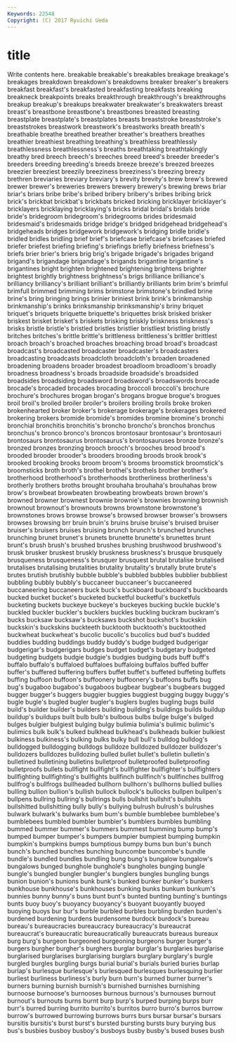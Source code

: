 ```yaml
---
Keywords: 22548 
Copyright: (C) 2017 Ryuichi Ueda
---
```


# title

Write contents here.
 breakable breakable's breakables breakage breakage's breakages
breakdown breakdown's breakdowns breaker breaker's breakers breakfast breakfast's breakfasted breakfasting
breakfasts breaking breakneck breakpoints breaks breakthrough breakthrough's breakthroughs breakup breakup's
breakups breakwater breakwater's breakwaters breast breast's breastbone breastbone's breastbones breasted
breasting breastplate breastplate's breastplates breasts breaststroke breaststroke's breaststrokes breastwork breastwork's
breastworks breath breath's breathable breathe breathed breather breather's breathers breathes
breathier breathiest breathing breathing's breathless breathlessly breathlessness breathlessness's breaths breathtaking
breathtakingly breathy bred breech breech's breeches breed breed's breeder breeder's
breeders breeding breeding's breeds breeze breeze's breezed breezes breezier breeziest
breezily breeziness breeziness's breezing breezy brethren breviaries breviary breviary's brevity
brevity's brew brew's brewed brewer brewer's breweries brewers brewery brewery's
brewing brews briar briar's briars bribe bribe's bribed bribery bribery's
bribes bribing brick brick's brickbat brickbat's brickbats bricked bricking bricklayer
bricklayer's bricklayers bricklaying bricklaying's bricks bridal bridal's bridals bride bride's
bridegroom bridegroom's bridegrooms brides bridesmaid bridesmaid's bridesmaids bridge bridge's bridged
bridgehead bridgehead's bridgeheads bridges bridgework bridgework's bridging bridle bridle's bridled
bridles bridling brief brief's briefcase briefcase's briefcases briefed briefer briefest
briefing briefing's briefings briefly briefness briefness's briefs brier brier's briers
brig brig's brigade brigade's brigades brigand brigand's brigandage brigandage's brigands
brigantine brigantine's brigantines bright brighten brightened brightening brightens brighter brightest
brightly brightness brightness's brigs brilliance brilliance's brilliancy brilliancy's brilliant brilliant's
brilliantly brilliants brim brim's brimful brimfull brimmed brimming brims brimstone
brimstone's brindled brine brine's bring bringing brings brinier briniest brink
brink's brinkmanship brinkmanship's brinks brinksmanship brinksmanship's briny briquet briquet's briquets
briquette briquette's briquettes brisk brisked brisker briskest brisket brisket's briskets
brisking briskly briskness briskness's brisks bristle bristle's bristled bristles bristlier
bristliest bristling bristly britches britches's brittle brittle's brittleness brittleness's brittler
brittlest broach broach's broached broaches broaching broad broad's broadcast broadcast's
broadcasted broadcaster broadcaster's broadcasters broadcasting broadcasts broadcloth broadcloth's broaden broadened
broadening broadens broader broadest broadloom broadloom's broadly broadness broadness's broads
broadside broadside's broadsided broadsides broadsiding broadsword broadsword's broadswords brocade brocade's
brocaded brocades brocading broccoli broccoli's brochure brochure's brochures brogan brogan's
brogans brogue brogue's brogues broil broil's broiled broiler broiler's broilers
broiling broils broke broken brokenhearted broker broker's brokerage brokerage's brokerages
brokered brokering brokers bromide bromide's bromides bromine bromine's bronchi bronchial
bronchitis bronchitis's broncho broncho's bronchos bronchus bronchus's bronco bronco's broncos
brontosaur brontosaur's brontosauri brontosaurs brontosaurus brontosaurus's brontosauruses bronze bronze's bronzed
bronzes bronzing brooch brooch's brooches brood brood's brooded brooder brooder's
brooders brooding broods brook brook's brooked brooking brooks broom broom's
brooms broomstick broomstick's broomsticks broth broth's brothel brothel's brothels brother
brother's brotherhood brotherhood's brotherhoods brotherliness brotherliness's brotherly brothers broths brought
brouhaha brouhaha's brouhahas brow brow's browbeat browbeaten browbeating browbeats brown
brown's browned browner brownest brownie brownie's brownies browning brownish brownout
brownout's brownouts browns brownstone brownstone's brownstones brows browse browse's browsed
browser browser's browsers browses browsing brr bruin bruin's bruins bruise
bruise's bruised bruiser bruiser's bruisers bruises bruising brunch brunch's brunched
brunches brunching brunet brunet's brunets brunette brunette's brunettes brunt brunt's
brush brush's brushed brushes brushing brushwood brushwood's brusk brusker bruskest
bruskly bruskness bruskness's brusque brusquely brusqueness brusqueness's brusquer brusquest brutal
brutalise brutalised brutalises brutalising brutalities brutality brutality's brutally brute brute's
brutes brutish brutishly bubble bubble's bubbled bubbles bubblier bubbliest bubbling
bubbly bubbly's buccaneer buccaneer's buccaneered buccaneering buccaneers buck buck's buckboard
buckboard's buckboards bucked bucket bucket's bucketed bucketful bucketful's bucketfuls bucketing
buckets buckeye buckeye's buckeyes bucking buckle buckle's buckled buckler buckler's
bucklers buckles buckling buckram buckram's bucks bucksaw bucksaw's bucksaws buckshot
buckshot's buckskin buckskin's buckskins buckteeth bucktooth bucktooth's bucktoothed buckwheat buckwheat's
bucolic bucolic's bucolics bud bud's budded buddies budding buddings buddy
buddy's budge budged budgerigar budgerigar's budgerigars budges budget budget's budgetary
budgeted budgeting budgets budgie budgie's budgies budging buds buff buff's
buffalo buffalo's buffaloed buffaloes buffaloing buffalos buffed buffer buffer's buffered
buffering buffers buffet buffet's buffeted buffeting buffets buffing buffoon buffoon's
buffoonery buffoonery's buffoons buffs bug bug's bugaboo bugaboo's bugaboos bugbear
bugbear's bugbears bugged bugger bugger's buggers buggier buggies buggiest bugging
buggy buggy's bugle bugle's bugled bugler bugler's buglers bugles bugling
bugs build build's builder builder's builders building building's buildings builds
buildup buildup's buildups built bulb bulb's bulbous bulbs bulge bulge's
bulged bulges bulgier bulgiest bulging bulgy bulimia bulimia's bulimic bulimic's
bulimics bulk bulk's bulked bulkhead bulkhead's bulkheads bulkier bulkiest bulkiness
bulkiness's bulking bulks bulky bull bull's bulldog bulldog's bulldogged bulldogging
bulldogs bulldoze bulldozed bulldozer bulldozer's bulldozers bulldozes bulldozing bulled bullet
bullet's bulletin bulletin's bulletined bulletining bulletins bulletproof bulletproofed bulletproofing bulletproofs
bullets bullfight bullfight's bullfighter bullfighter's bullfighters bullfighting bullfighting's bullfights bullfinch
bullfinch's bullfinches bullfrog bullfrog's bullfrogs bullheaded bullhorn bullhorn's bullhorns bullied
bullies bulling bullion bullion's bullish bullock bullock's bullocks bullpen bullpen's
bullpens bullring bullring's bullrings bulls bullshit bullshit's bullshits bullshitted bullshitting
bully bully's bullying bulrush bulrush's bulrushes bulwark bulwark's bulwarks bum
bum's bumble bumblebee bumblebee's bumblebees bumbled bumbler bumbler's bumblers bumbles
bumbling bummed bummer bummer's bummers bummest bumming bump bump's bumped
bumper bumper's bumpers bumpier bumpiest bumping bumpkin bumpkin's bumpkins bumps
bumptious bumpy bums bun bun's bunch bunch's bunched bunches bunching
buncombe buncombe's bundle bundle's bundled bundles bundling bung bung's bungalow
bungalow's bungalows bunged bunghole bunghole's bungholes bunging bungle bungle's bungled
bungler bungler's bunglers bungles bungling bungs bunion bunion's bunions bunk
bunk's bunked bunker bunker's bunkers bunkhouse bunkhouse's bunkhouses bunking bunks
bunkum bunkum's bunnies bunny bunny's buns bunt bunt's bunted bunting
bunting's buntings bunts buoy buoy's buoyancy buoyancy's buoyant buoyantly buoyed
buoying buoys bur bur's burble burbled burbles burbling burden burden's
burdened burdening burdens burdensome burdock burdock's bureau bureau's bureaucracies bureaucracy
bureaucracy's bureaucrat bureaucrat's bureaucratic bureaucratically bureaucrats bureaus bureaux burg burg's
burgeon burgeoned burgeoning burgeons burger burger's burgers burgher burgher's burghers
burglar burglar's burglaries burglarise burglarised burglarises burglarising burglars burglary burglary's
burgle burgled burgles burgling burgs burial burial's burials buried buries
burlap burlap's burlesque burlesque's burlesqued burlesques burlesquing burlier burliest burliness
burliness's burly burn burn's burned burner burner's burners burning burnish
burnish's burnished burnishes burnishing burnoose burnoose's burnooses burnous burnous's burnouses
burnout burnout's burnouts burns burnt burp burp's burped burping burps
burr burr's burred burring burrito burrito's burritos burro burro's burros
burrow burrow's burrowed burrowing burrows burrs burs bursar bursar's bursars
bursitis bursitis's burst burst's bursted bursting bursts bury burying bus
bus's busbies busboy busboy's busboys busby busby's bused buses bush
